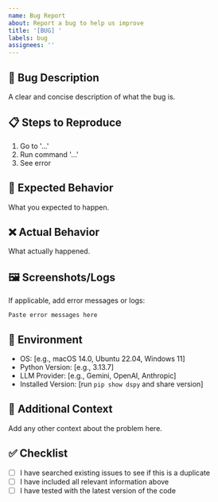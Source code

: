```yaml
---
name: Bug Report
about: Report a bug to help us improve
title: '[BUG] '
labels: bug
assignees: ''
---
```


## 🐛 Bug Description
A clear and concise description of what the bug is.

## 📋 Steps to Reproduce
1. Go to '...'
2. Run command '...'
3. See error

## 🎯 Expected Behavior
What you expected to happen.

## ❌ Actual Behavior
What actually happened.

## 🖼️ Screenshots/Logs
If applicable, add error messages or logs:
```
Paste error messages here
```

## 🔧 Environment
- OS: [e.g., macOS 14.0, Ubuntu 22.04, Windows 11]
- Python Version: [e.g., 3.13.7]
- LLM Provider: [e.g., Gemini, OpenAI, Anthropic]
- Installed Version: [run `pip show dspy` and share version]

## 📝 Additional Context
Add any other context about the problem here.

## ✅ Checklist
- [ ] I have searched existing issues to see if this is a duplicate
- [ ] I have included all relevant information above
- [ ] I have tested with the latest version of the code
